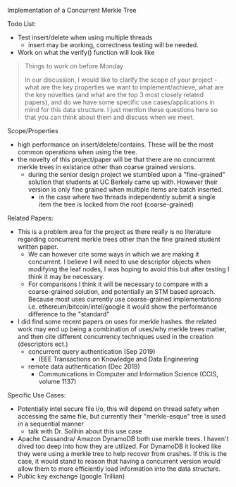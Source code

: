 Implementation of a Concurrent Merkle Tree

Todo List:
* Test insert/delete when using multiple threads
    * insert may be working, correctness testing will be needed.
* Work on what the verify() function will look like

> Things to work on before Monday 
>
> In our discussion, I would like to clarify the scope of your project - what are the key properties we want to implement/achieve, what are the key novelties (and what are the top 3 most closely related papers), and do we have some specific use cases/applications in mind for this data structure. I just mention these questions here so that you can think about them and discuss when we meet.

Scope/Properties
* high performance on insert/delete/contains. These will be the most common operations when using the tree.
* the novelty of this project/paper will be that there are no concurrent merkle trees in existance other than coarse grained versions.
  * during the senior design project we stumbled upon a "fine-grained" solution that students at UC Berkely came up with. However their version is only fine grained when multiple items are batch inserted. 
    * in the case where two threads independently submit a single item the tree is locked from the root (coarse-grained)

Related Papers:
* This is a problem area for the project as there really is no literature regarding concurrent merkle trees other than the fine grained student written paper.
  * We can however cite some ways in which we are making it concurrent. I believe I will need to use descriptor objects when modifying the leaf nodes, I was hoping to avoid this but after testing I think it may be necessary.
  * For comparisons I think it will be necessary to compare with a coarse-grained solution, and potentially an STM based aproach. Because most uses currently use coarse-grained implementations i.e. ethereum/bitcoin/intel/google it would show the performance difference to the "standard"
* I did find some recent papers on uses for merkle hashes. the related work may end up being a combination of uses/why merkle trees matter, and then cite different concurrency techniques used in the creation (descriptors ect.)
  * concurrent query authentication (Sep 2019)
    * IEEE Transactions on Knowledge and Data Engineering
  * remote data authentication (Dec 2019)
    * Communications in Computer and Information Science (CCIS, volume 1137)


Specific Use Cases:
* Potentially intel secure file i/o, this will depend on thread safety when accessing the same file, but currently their "merkle-esque" tree is used in a sequential manner
    * talk with Dr. Solihin about this use case
* Apache Cassandra/ Amazon DynamoDB both use merkle trees. I haven't dived too deep into how they are utilized. For DynamoDB it looked like they were using a merkle tree to help recover from crashes. If this is the case, it would stand to reason that having a concurrent version would allow them to more efficiently load information into the data structure.
* Public key exchange (google Trillian)